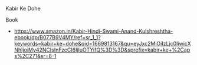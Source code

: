 Kabir Ke Dohe

Book
- https://www.amazon.in/Kabir-Hindi-Swami-Anand-Kulshreshtha-ebook/dp/B077B9V4MY/ref=sr_1_1?keywords=kabir+ke+dohe&qid=1669813167&qu=eyJxc2MiOiIzLjc0IiwicXNhIjoiMy42NCIsInFzcCI6IjIuOTYifQ%3D%3D&sprefix=kabir+ke+%2Caps%2C271&sr=8-1
